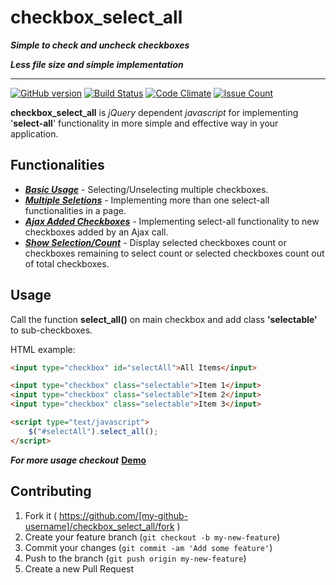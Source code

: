 # checkbox_select_all
***Simple to check and uncheck checkboxes***

***Less file size and simple implementation***
***
[![GitHub version](https://badge.fury.io/gh/jigneshsatam%2Fcheckbox_select_all@2x.png)](https://badge.fury.io/gh/jigneshsatam%2Fcheckbox_select_all) [![Build Status](https://travis-ci.org/JigneshSatam/checkbox_select_all.svg?branch=master)](https://travis-ci.org/JigneshSatam/checkbox_select_all) [![Code Climate](https://codeclimate.com/github/JigneshSatam/checkbox_select_all/badges/gpa.svg)](https://codeclimate.com/github/JigneshSatam/checkbox_select_all) [![Issue Count](https://codeclimate.com/github/JigneshSatam/checkbox_select_all/badges/issue_count.svg)](https://codeclimate.com/github/JigneshSatam/checkbox_select_all)

**checkbox_select_all** is *jQuery* dependent *javascript* for implementing '**select-all**' functionality in more simple and effective way in your application.
## Functionalities
* [***Basic Usage***](http://jigneshsatam.github.io/checkbox_select_all/#basic_usage) - Selecting/Unselecting multiple checkboxes.
* [***Multiple Seletions***](http://jigneshsatam.github.io/checkbox_select_all/#multiple_selections) - Implementing more than one select-all functionalities in a page.
* [***Ajax Added Checkboxes***](http://jigneshsatam.github.io/checkbox_select_all/#ajax_added_checkboxes) - Implementing select-all functionality to new checkboxes added by an Ajax call.
* [***Show Selection/Count***](http://jigneshsatam.github.io/checkbox_select_all/#show_selected_count) - Display selected checkboxes count or checkboxes remaining to select count or selected checkboxes count out of total checkboxes.

## Usage
Call the function **select_all()** on main checkbox and add class **'selectable'** to sub-checkboxes.

HTML example:
```html
<input type="checkbox" id="selectAll">All Items</input>

<input type="checkbox" class="selectable">Item 1</input>
<input type="checkbox" class="selectable">Item 2</input>
<input type="checkbox" class="selectable">Item 3</input>

<script type="text/javascript">
    $("#selectAll").select_all();
</script>
```
***For more usage checkout*** [**Demo**](http://jigneshsatam.github.io/checkbox_select_all/)

## Contributing

1. Fork it ( https://github.com/[my-github-username]/checkbox_select_all/fork )
2. Create your feature branch (`git checkout -b my-new-feature`)
3. Commit your changes (`git commit -am 'Add some feature'`)
4. Push to the branch (`git push origin my-new-feature`)
5. Create a new Pull Request
